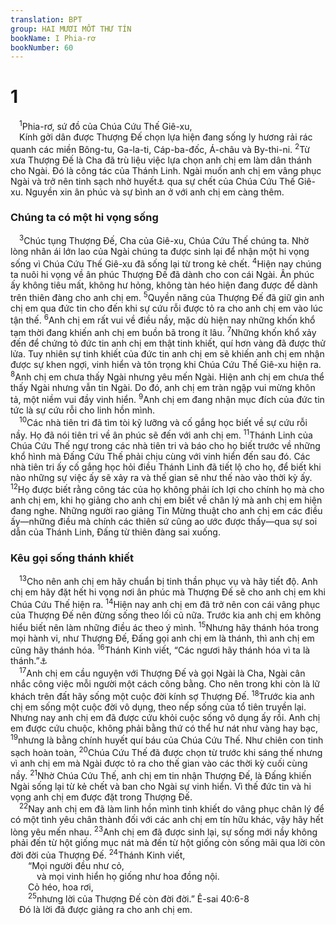 ```yaml
---
translation: BPT
group: HAI MƯƠI MỐT THƯ TÍN
bookName: I Phia-rơ 
bookNumber: 60
---
```


<div class="title"><h1>1</h1></div>
<span class="verse 1phi_1_1"> <sup>1</sup>Phia-rơ, sứ đồ của Chúa Cứu Thế Giê-xu,<br/> Kính gởi dân được Thượng Đế chọn lựa hiện đang sống ly hương rải rác quanh các miền Bông-tu, Ga-la-ti, Cáp-ba-đốc, Á-châu và By-thi-ni.</span>
<span class="verse 1phi_1_2"><sup>2</sup>Từ xưa Thượng Đế là Cha đã trù liệu việc lựa chọn anh chị em làm dân thánh cho Ngài. Đó là công tác của Thánh Linh. Ngài muốn anh chị em vâng phục Ngài và trở nên tinh sạch nhờ huyết<a data-toggle="tooltip" data-placement="bottom" title="Hay “sự rưới huyết,” câu nầy có thể so sánh giao ước mới do sự hi sinh bằng huyết của Chúa Cứu Thế (Mác 14:23) với sự rưới huyết của súc vật chịu hi sinh mà Mô-se làm trên toàn dân Ít-ra-en để buộc chặt giao ước mà Thượng Đế lập với họ (Xuất 24:3-8). Xem thêm Hê 9:15-26.">⚓</a> qua sự chết của Chúa Cứu Thế Giê-xu. Nguyền xin ân phúc và sự bình an ở với anh chị em càng thêm.<br/></span>
<div class="title"><h3>Chúng ta có một hi vọng sống</h3></div>
<span class="verse 1phi_1_3"> <sup>3</sup>Chúc tụng Thượng Đế, Cha của Giê-xu, Chúa Cứu Thế chúng ta. Nhờ lòng nhân ái lớn lao của Ngài chúng ta được sinh lại để nhận một hi vọng sống vì Chúa Cứu Thế Giê-xu đã sống lại từ trong kẻ chết.</span>
<span class="verse 1phi_1_4"><sup>4</sup>Hiện nay chúng ta nuôi hi vọng về ân phúc Thượng Đế đã dành cho con cái Ngài. Ân phúc ấy không tiêu mất, không hư hỏng, không tàn héo hiện đang được để dành trên thiên đàng cho anh chị em.</span>
<span class="verse 1phi_1_5"><sup>5</sup>Quyền năng của Thượng Đế đã giữ gìn anh chị em qua đức tin cho đến khi sự cứu rỗi được tỏ ra cho anh chị em vào lúc tận thế.</span>
<span class="verse 1phi_1_6"><sup>6</sup>Anh chị em rất vui về điều nầy, mặc dù hiện nay những khốn khổ tạm thời đang khiến anh chị em buồn bã trong ít lâu.</span>
<span class="verse 1phi_1_7"><sup>7</sup>Những khốn khổ xảy đến để chứng tỏ đức tin anh chị em thật tinh khiết, quí hơn vàng đã được thử lửa. Tuy nhiên sự tinh khiết của đức tin anh chị em sẽ khiến anh chị em nhận được sự khen ngợi, vinh hiển và tôn trọng khi Chúa Cứu Thế Giê-xu hiện ra.</span>
<span class="verse 1phi_1_8"><sup>8</sup>Anh chị em chưa thấy Ngài nhưng yêu mến Ngài. Hiện anh chị em chưa thể thấy Ngài nhưng vẫn tin Ngài. Do đó, anh chị em tràn ngập vui mừng khôn tả, một niềm vui đầy vinh hiển.</span>
<span class="verse 1phi_1_9"><sup>9</sup>Anh chị em đang nhận mục đích của đức tin tức là sự cứu rỗi cho linh hồn mình.<br/></span>
<span class="verse 1phi_1_10"> <sup>10</sup>Các nhà tiên tri đã tìm tòi kỹ lưỡng và cố gắng học biết về sự cứu rỗi nầy. Họ đã nói tiên tri về ân phúc sẽ đến với anh chị em.</span>
<span class="verse 1phi_1_11"><sup>11</sup>Thánh Linh của Chúa Cứu Thế ngự trong các nhà tiên tri và báo cho họ biết trước về những khổ hình mà Đấng Cứu Thế phải chịu cùng với vinh hiển đến sau đó. Các nhà tiên tri ấy cố gắng học hỏi điều Thánh Linh đã tiết lộ cho họ, để biết khi nào những sự việc ấy sẽ xảy ra và thế gian sẽ như thế nào vào thời kỳ ấy.</span>
<span class="verse 1phi_1_12"><sup>12</sup>Họ được biết rằng công tác của họ không phải ích lợi cho chính họ mà cho anh chị em, khi họ giảng cho anh chị em biết về chân lý mà anh chị em hiện đang nghe. Những người rao giảng Tin Mừng thuật cho anh chị em các điều ấy—những điều mà chính các thiên sứ cũng ao ước được thấy—qua sự soi dẫn của Thánh Linh, Đấng từ thiên đàng sai xuống.<br/></span>
<div class="title"><h3>Kêu gọi sống thánh khiết</h3></div>
<span class="verse 1phi_1_13"> <sup>13</sup>Cho nên anh chị em hãy chuẩn bị tinh thần phục vụ và hãy tiết độ. Anh chị em hãy đặt hết hi vọng nơi ân phúc mà Thượng Đế sẽ cho anh chị em khi Chúa Cứu Thế hiện ra.</span>
<span class="verse 1phi_1_14"><sup>14</sup>Hiện nay anh chị em đã trở nên con cái vâng phục của Thượng Đế nên đừng sống theo lối cũ nữa. Trước kia anh chị em không hiểu biết nên làm những điều ác theo ý mình.</span>
<span class="verse 1phi_1_15"><sup>15</sup>Nhưng hãy thánh hóa trong mọi hành vi, như Thượng Đế, Đấng gọi anh chị em là thánh, thì anh chị em cũng hãy thánh hóa.</span>
<span class="verse 1phi_1_16"><sup>16</sup>Thánh Kinh viết, “Các ngươi hãy thánh hóa vì ta là thánh.”<a data-toggle="tooltip" data-placement="bottom" title="Lê-vi 11:44; 19:2; 20:7.">⚓</a><br/></span>
<span class="verse 1phi_1_17"> <sup>17</sup>Anh chị em cầu nguyện với Thượng Đế và gọi Ngài là Cha, Ngài cân nhắc công việc mỗi người một cách công bằng. Cho nên trong khi còn là lữ khách trên đất hãy sống một cuộc đời kính sợ Thượng Đế.</span>
<span class="verse 1phi_1_18"><sup>18</sup>Trước kia anh chị em sống một cuộc đời vô dụng, theo nếp sống của tổ tiên truyền lại. Nhưng nay anh chị em đã được cứu khỏi cuộc sống vô dụng ấy rồi. Anh chị em được cứu chuộc, không phải bằng thứ có thể hư nát như vàng hay bạc,</span>
<span class="verse 1phi_1_19"><sup>19</sup>nhưng là bằng chính huyết quí báu của Chúa Cứu Thế. Như chiên con tinh sạch hoàn toàn,</span>
<span class="verse 1phi_1_20"><sup>20</sup>Chúa Cứu Thế đã được chọn từ trước khi sáng thế nhưng vì anh chị em mà Ngài được tỏ ra cho thế gian vào các thời kỳ cuối cùng nầy.</span>
<span class="verse 1phi_1_21"><sup>21</sup>Nhờ Chúa Cứu Thế, anh chị em tin nhận Thượng Đế, là Đấng khiến Ngài sống lại từ kẻ chết và ban cho Ngài sự vinh hiển. Vì thế đức tin và hi vọng anh chị em được đặt trong Thượng Đế.<br/></span>
<span class="verse 1phi_1_22"> <sup>22</sup>Nay anh chị em đã làm linh hồn mình tinh khiết do vâng phục chân lý để có một tình yêu chân thành đối với các anh chị em tín hữu khác, vậy hãy hết lòng yêu mến nhau.</span>
<span class="verse 1phi_1_23"><sup>23</sup>Anh chị em đã được sinh lại, sự sống mới nầy không phải đến từ hột giống mục nát mà đến từ hột giống còn sống mãi qua lời còn đời đời của Thượng Đế.</span>
<span class="verse 1phi_1_24"><sup>24</sup>Thánh Kinh viết,<br/>  “Mọi người đều như cỏ,<br/>   và mọi vinh hiển họ giống như hoa đồng nội.<br/>  Cỏ héo, hoa rơi,<br/></span>
<span class="verse 1phi_1_25">  <sup>25</sup>nhưng lời của Thượng Đế còn đời đời.” Ê-sai 40:6-8<br/> Đó là lời đã được giảng ra cho anh chị em.<br/></span>

